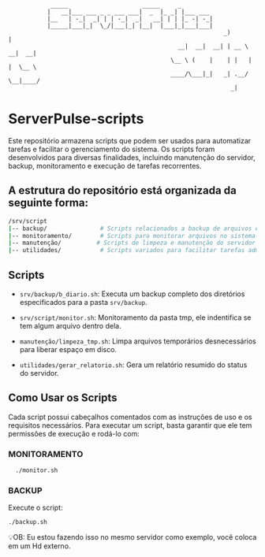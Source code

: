 ```
            _____                     _____     _         
           |   __|___ ___ _ _ ___ ___|  _  |_ _| |___ ___     
           |__   | -_|  _| | | -_|  _|   __| | | |_ -| -_|     
           |_____|___|_|  \_/|___|_| |__|  |___|_|___|___|
                                                             _)       |        
                                                __|  __|  __| | __ \  __|  __| 
                                              \__ \ (    |    | |   | |  \__ \ 
                                              ____/\___|_|   _| .__/ \__|____/ 
                                                               _|                                           
```
# ServerPulse-scripts

Este repositório armazena scripts que podem ser usados para automatizar tarefas e facilitar o gerenciamento do sistema. Os scripts foram desenvolvidos para diversas finalidades, incluindo manutenção do servidor, backup, monitoramento e execução de tarefas recorrentes.

## A estrutura do repositório está organizada da seguinte forma:

```bash
/srv/script
|-- backup/               # Scripts relacionados a backup de arquivos e bancos de dados
|-- monitoramento/        # Scripts para monitorar arquivos no sistema
|-- manutenção/          # Scripts de limpeza e manutenção do servidor
|-- utilidades/           # Scripts variados para facilitar tarefas administrativas
```
## Scripts

- `srv/backup/b_diario.sh`: Executa um backup completo dos diretórios especificados para a pasta ```srv/backup```.

- `srv/script/monitor.sh`: Monitoramento da pasta tmp, ele indentifica se tem algum arquivo dentro dela.

- `manutenção/limpeza_tmp.sh`: Limpa arquivos temporários desnecessários para liberar espaço em disco.

- `utilidades/gerar_relatorio.sh`: Gera um relatório resumido do status do servidor.

## Como Usar os Scripts
Cada script possui cabeçalhos comentados com as instruções de uso e os requisitos necessários. Para executar um script, basta garantir que ele tem permissões de execução e rodá-lo com:

### MONITORAMENTO

```bash
  ./monitor.sh
```

### BACKUP
Execute o script:

```bash
./backup.sh
```

💡OB: Eu estou fazendo isso no mesmo servidor como exemplo, você coloca em um Hd externo.

